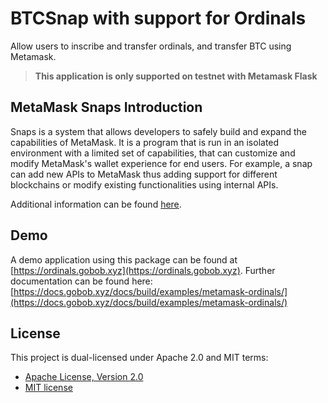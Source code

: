 # BTCSnap with support for Ordinals

Allow users to inscribe and transfer ordinals, and transfer BTC using Metamask.

> **This application is only supported on testnet with Metamask Flask**

## MetaMask Snaps Introduction

Snaps is a system that allows developers to safely build and expand the capabilities of MetaMask. It is a program that is run in an isolated environment with a limited set of capabilities, that can customize and modify MetaMask's wallet experience for end users. For example, a snap can add new APIs to MetaMask thus adding support for different blockchains or modify existing functionalities using internal APIs.

Additional information can be found [here](https://docs.metamask.io/guide/snaps.html).

## Demo

A demo application using this package can be found at [https://ordinals.gobob.xyz](https://ordinals.gobob.xyz). Further documentation can be found here: [https://docs.gobob.xyz/docs/build/examples/metamask-ordinals/](https://docs.gobob.xyz/docs/build/examples/metamask-ordinals/)

## License

This project is dual-licensed under Apache 2.0 and MIT terms:

- [Apache License, Version 2.0](http://www.apache.org/licenses/LICENSE-2.0)
- [MIT license](http://opensource.org/licenses/MIT)
